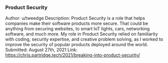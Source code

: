 ### Product Security

Author: u/tweedge
Description: Product Security is a role that helps companies make their software products more secure. That could be anything from securing websites, to smart IoT lights, cars, networking software, and much more. My role in Product Security relied on familiarity with coding, security expertise, and creative problem solving, as I worked to improve the security of popular products deployed around the world.
Submitted: August 27th, 2021
Link: https://chris.partridge.tech/2021/breaking-into-product-security/
